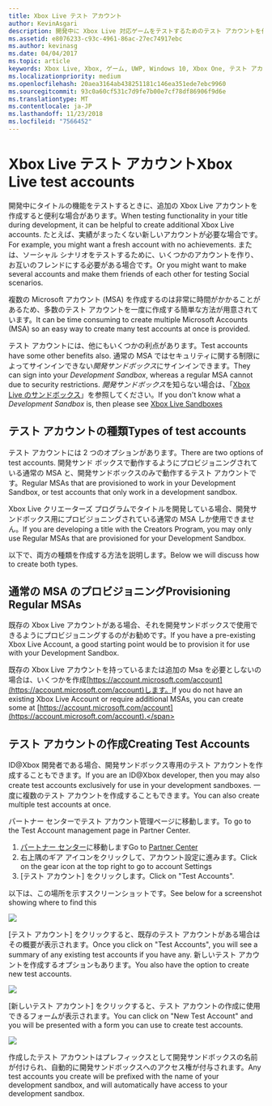 ```yaml
---
title: Xbox Live テスト アカウント
author: KevinAsgari
description: 開発中に Xbox Live 対応ゲームをテストするためのテスト アカウントを作成する方法について説明します。
ms.assetid: e8076233-c93c-4961-86ac-27ec74917ebc
ms.author: kevinasg
ms.date: 04/04/2017
ms.topic: article
keywords: Xbox Live, Xbox, ゲーム, UWP, Windows 10, Xbox One, テスト アカウント
ms.localizationpriority: medium
ms.openlocfilehash: 20aea3164ab438251181c146ea351ede7ebc9960
ms.sourcegitcommit: 93c0a60cf531c7d9fe7b00e7cf78df86906f9d6e
ms.translationtype: MT
ms.contentlocale: ja-JP
ms.lasthandoff: 11/23/2018
ms.locfileid: "7566452"
---
```

# <a name="xbox-live-test-accounts"></a><span data-ttu-id="1c2a0-104">Xbox Live テスト アカウント</span><span class="sxs-lookup"><span data-stu-id="1c2a0-104">Xbox Live test accounts</span></span>

<span data-ttu-id="1c2a0-105">開発中にタイトルの機能をテストするときに、追加の Xbox Live アカウントを作成すると便利な場合があります。</span><span class="sxs-lookup"><span data-stu-id="1c2a0-105">When testing functionality in your title during development, it can be helpful to create additional Xbox Live accounts.</span></span>  <span data-ttu-id="1c2a0-106">たとえば、実績がまったくない新しいアカウントが必要な場合です。</span><span class="sxs-lookup"><span data-stu-id="1c2a0-106">For example, you might want a fresh account with no achievements.</span></span>  <span data-ttu-id="1c2a0-107">または、ソーシャル シナリオをテストするために、いくつかのアカウントを作り、お互いのフレンドにする必要がある場合です。</span><span class="sxs-lookup"><span data-stu-id="1c2a0-107">Or you might want to make several accounts and make them friends of each other for testing Social scenarios.</span></span>

<span data-ttu-id="1c2a0-108">複数の Microsoft アカウント (MSA) を作成するのは非常に時間がかかることがあるため、多数のテスト アカウントを一度に作成する簡単な方法が用意されています。</span><span class="sxs-lookup"><span data-stu-id="1c2a0-108">It can be time consuming to create multiple Microsoft Accounts (MSA) so an easy way to create many test accounts at once is provided.</span></span>

<span data-ttu-id="1c2a0-109">テスト アカウントには、他にもいくつかの利点があります。</span><span class="sxs-lookup"><span data-stu-id="1c2a0-109">Test accounts have some other benefits also.</span></span>  <span data-ttu-id="1c2a0-110">通常の MSA ではセキュリティに関する制限によってサインインできない*開発サンドボックス*にサインインできます。</span><span class="sxs-lookup"><span data-stu-id="1c2a0-110">They can sign into your *Development Sandbox*, whereas a regular MSA cannot due to security restrictions.</span></span>  <span data-ttu-id="1c2a0-111">*開発サンドボックス*を知らない場合は、「[Xbox Live のサンドボックス](xbox-live-sandboxes.md)」を参照してください。</span><span class="sxs-lookup"><span data-stu-id="1c2a0-111">If you don't know what a *Development Sandbox* is, then please see [Xbox Live Sandboxes](xbox-live-sandboxes.md)</span></span>

## <a name="types-of-test-accounts"></a><span data-ttu-id="1c2a0-112">テスト アカウントの種類</span><span class="sxs-lookup"><span data-stu-id="1c2a0-112">Types of test accounts</span></span>

<span data-ttu-id="1c2a0-113">テスト アカウントには 2 つのオプションがあります。</span><span class="sxs-lookup"><span data-stu-id="1c2a0-113">There are two options of test accounts.</span></span>  <span data-ttu-id="1c2a0-114">開発サンド ボックスで動作するようにプロビジョニングされている通常の MSA と、開発サンドボックスのみで動作するテスト アカウントです。</span><span class="sxs-lookup"><span data-stu-id="1c2a0-114">Regular MSAs that are provisioned to work in your Development Sandbox, or test accounts that only work in a development sandbox.</span></span>

<span data-ttu-id="1c2a0-115">Xbox Live クリエーターズ プログラムでタイトルを開発している場合、開発サンドボックス用にプロビジョニングされている通常の MSA しか使用できません。</span><span class="sxs-lookup"><span data-stu-id="1c2a0-115">If you are developing a title with the Creators Program, you may only use Regular MSAs that are provisioned for your Development Sandbox.</span></span>

<span data-ttu-id="1c2a0-116">以下で、両方の種類を作成する方法を説明します。</span><span class="sxs-lookup"><span data-stu-id="1c2a0-116">Below we will discuss how to create both types.</span></span>

## <a name="provisioning-regular-msas"></a><span data-ttu-id="1c2a0-117">通常の MSA のプロビジョニング</span><span class="sxs-lookup"><span data-stu-id="1c2a0-117">Provisioning Regular MSAs</span></span>

<span data-ttu-id="1c2a0-118">既存の Xbox Live アカウントがある場合、それを開発サンドボックスで使用できるようにプロビジョニングするのがお勧めです。</span><span class="sxs-lookup"><span data-stu-id="1c2a0-118">If you have a pre-existing Xbox Live Account, a good starting point would be to provision it for use with your Development Sandbox.</span></span>

<span data-ttu-id="1c2a0-119">既存の Xbox Live アカウントを持っているまたは追加の Msa を必要としないの場合は、いくつかを作成[https://account.microsoft.com/account](https://account.microsoft.com/account)します。</span><span class="sxs-lookup"><span data-stu-id="1c2a0-119">If you do not have an existing Xbox Live Account or require additional MSAs, you can create some at [https://account.microsoft.com/account](https://account.microsoft.com/account).</span></span>

## <a name="creating-test-accounts"></a><span data-ttu-id="1c2a0-120">テスト アカウントの作成</span><span class="sxs-lookup"><span data-stu-id="1c2a0-120">Creating Test Accounts</span></span>

<span data-ttu-id="1c2a0-121">ID@Xbox 開発者である場合、開発サンドボックス専用のテスト アカウントを作成することもできます。</span><span class="sxs-lookup"><span data-stu-id="1c2a0-121">If you are an ID@Xbox developer, then you may also create test accounts exclusively for use in your development sandboxes.</span></span>  <span data-ttu-id="1c2a0-122">一度に複数のテスト アカウントを作成することもできます。</span><span class="sxs-lookup"><span data-stu-id="1c2a0-122">You can also create multiple test accounts at once.</span></span>

<span data-ttu-id="1c2a0-123">パートナー センターでテスト アカウント管理ページに移動します。</span><span class="sxs-lookup"><span data-stu-id="1c2a0-123">To go to the Test Account management page in Partner Center.</span></span>
1. <span data-ttu-id="1c2a0-124">[パートナー センター](https://partner.microsoft.com/dashboard)に移動します</span><span class="sxs-lookup"><span data-stu-id="1c2a0-124">Go to [Partner Center](https://partner.microsoft.com/dashboard)</span></span>
2. <span data-ttu-id="1c2a0-125">右上隅のギア アイコンをクリックして、アカウント設定に進みます。</span><span class="sxs-lookup"><span data-stu-id="1c2a0-125">Click on the gear icon at the top right to go to account Settings</span></span>
3. <span data-ttu-id="1c2a0-126">[テスト アカウント] をクリックします。</span><span class="sxs-lookup"><span data-stu-id="1c2a0-126">Click on "Test Accounts".</span></span>

<span data-ttu-id="1c2a0-127">以下は、この場所を示すスクリーンショットです。</span><span class="sxs-lookup"><span data-stu-id="1c2a0-127">See below for a screenshot showing where to find this</span></span>

![](images/getting_started/devcenter_testaccount_nav.png)

<span data-ttu-id="1c2a0-128">[テスト アカウント] をクリックすると、既存のテスト アカウントがある場合はその概要が表示されます。</span><span class="sxs-lookup"><span data-stu-id="1c2a0-128">Once you click on "Test Accounts", you will see a summary of any existing test accounts if you have any.</span></span>  <span data-ttu-id="1c2a0-129">新しいテスト アカウントを作成するオプションもあります。</span><span class="sxs-lookup"><span data-stu-id="1c2a0-129">You also have the option to create new test accounts.</span></span>

![](images/getting_started/devcenter_testaccount_summary.png)

<span data-ttu-id="1c2a0-130">[新しいテスト アカウント] をクリックすると、テスト アカウントの作成に使用できるフォームが表示されます。</span><span class="sxs-lookup"><span data-stu-id="1c2a0-130">You can click on "New Test Account" and you will be presented with a form you can use to create test accounts.</span></span>

![](images/getting_started/devcenter_testaccount_new.png)

<span data-ttu-id="1c2a0-131">作成したテスト アカウントはプレフィックスとして開発サンドボックスの名前が付けられ、自動的に開発サンドボックスへのアクセス権が付与されます。</span><span class="sxs-lookup"><span data-stu-id="1c2a0-131">Any test accounts you create will be prefixed with the name of your development sandbox, and will automatically have access to your development sandbox.</span></span>
